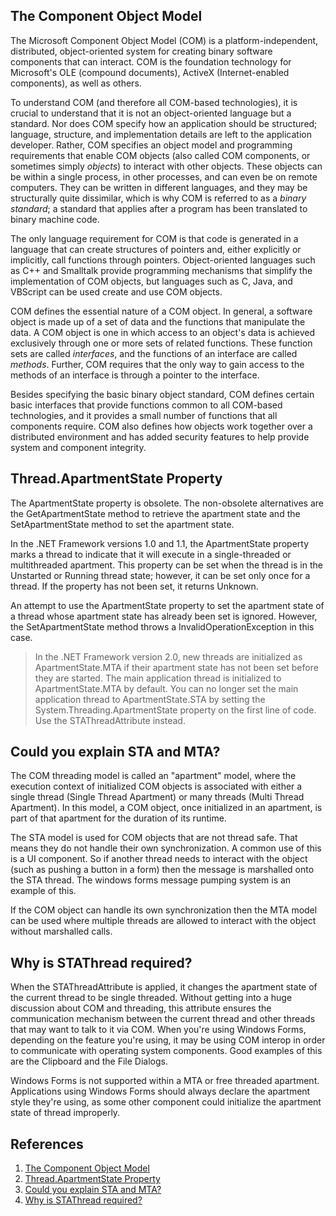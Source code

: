 ## The Component Object Model

The Microsoft Component Object Model (COM) is a platform-independent, distributed, object-oriented system for creating binary software components that can interact. COM is the foundation technology for Microsoft's OLE (compound documents), ActiveX (Internet-enabled components), as well as others.

To understand COM (and therefore all COM-based technologies), it is crucial to understand that it is not an object-oriented language but a standard. Nor does COM specify how an application should be structured; language, structure, and implementation details are left to the application developer. Rather, COM specifies an object model and programming requirements that enable COM objects (also called COM components, or sometimes simply *objects*) to interact with other objects. These objects can be within a single process, in other processes, and can even be on remote computers. They can be written in different languages, and they may be structurally quite dissimilar, which is why COM is referred to as a *binary standard*; a standard that applies after a program has been translated to binary machine code.

The only language requirement for COM is that code is generated in a language that can create structures of pointers and, either explicitly or implicitly, call functions through pointers. Object-oriented languages such as C++ and Smalltalk provide programming mechanisms that simplify the implementation of COM objects, but languages such as C, Java, and VBScript can be used create and use COM objects.

COM defines the essential nature of a COM object. In general, a software object is made up of a set of data and the functions that manipulate the data. A COM object is one in which access to an object's data is achieved exclusively through one or more sets of related functions. These function sets are called *interfaces*, and the functions of an interface are called *methods*. Further, COM requires that the only way to gain access to the methods of an interface is through a pointer to the interface.

Besides specifying the basic binary object standard, COM defines certain basic interfaces that provide functions common to all COM-based technologies, and it provides a small number of functions that all components require. COM also defines how objects work together over a distributed environment and has added security features to help provide system and component integrity.

## Thread.ApartmentState Property

The ApartmentState property is obsolete. The non-obsolete alternatives are the GetApartmentState method to retrieve the apartment state and the SetApartmentState method to set the apartment state.

In the .NET Framework versions 1.0 and 1.1, the ApartmentState property marks a thread to indicate that it will execute in a single-threaded or multithreaded apartment. This property can be set when the thread is in the Unstarted or Running thread state; however, it can be set only once for a thread. If the property has not been set, it returns Unknown.

An attempt to use the ApartmentState property to set the apartment state of a thread whose apartment state has already been set is ignored. However, the SetApartmentState method throws a InvalidOperationException in this case.

> In the .NET Framework version 2.0, new threads are initialized as ApartmentState.MTA if their apartment state has not been set before they are started. The main application thread is initialized to ApartmentState.MTA by default. You can no longer set the main application thread to ApartmentState.STA by setting the System.Threading.ApartmentState property on the first line of code. Use the STAThreadAttribute instead.

## Could you explain STA and MTA?

The COM threading model is called an "apartment" model, where the execution context of initialized COM objects is associated with either a single thread (Single Thread Apartment) or many threads (Multi Thread Apartment). In this model, a COM object, once initialized in an apartment, is part of that apartment for the duration of its runtime.

The STA model is used for COM objects that are not thread safe. That means they do not handle their own synchronization. A common use of this is a UI component. So if another thread needs to interact with the object (such as pushing a button in a form) then the message is marshalled onto the STA thread. The windows forms message pumping system is an example of this.

If the COM object can handle its own synchronization then the MTA model can be used where multiple threads are allowed to interact with the object without marshalled calls.

## Why is STAThread required?

When the STAThreadAttribute is applied, it changes the apartment state of the current thread to be single threaded.  Without getting into a huge discussion about COM and threading, this attribute ensures the communication mechanism between the current thread and other threads that may want to talk to it via COM.  When you're using Windows Forms, depending on the feature you're using, it may be using COM interop in order to communicate with operating system components.  Good examples of this are the Clipboard and the File Dialogs. 

Windows Forms is not supported within a MTA or free threaded apartment.  Applications using Windows Forms should always declare the apartment style they're using, as some other component could initialize the apartment state of thread improperly. 

## References
1. [The Component Object Model](https://msdn.microsoft.com/en-us/library/windows/desktop/ms694363(v=vs.85).aspx)
2. [Thread.ApartmentState Property](https://msdn.microsoft.com/en-us/library/system.threading.thread.apartmentstate%28v=vs.110%29.aspx?f=255&MSPPError=-2147217396)
3. [Could you explain STA and MTA?](https://stackoverflow.com/questions/127188/could-you-explain-sta-and-mta)
4. [Why is STAThread required?](https://blogs.msdn.microsoft.com/jfoscoding/2005/04/07/why-is-stathread-required/)